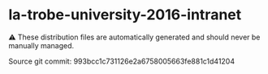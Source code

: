# la-trobe-university-2016-intranet

:warning: These distribution files are automatically generated and should never be manually managed.

Source git commit: 993bcc1c731126e2a6758005663fe881c1d41204
